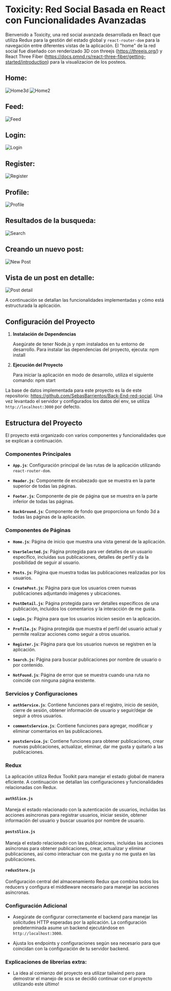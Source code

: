 # Toxicity: Red Social Basada en React con Funcionalidades Avanzadas

Bienvenido a Toxicity, una red social avanzada desarrollada en React que utiliza Redux para la gestión del estado global y `react-router-dom` para la navegación entre diferentes vistas de la aplicación. 
El "home" de la red social fue diseñado con renderizado 3D con threejs (https://threejs.org/) y React Three Fiber (https://docs.pmnd.rs/react-three-fiber/getting-started/introduction) para la visualizacion de los posteos.

## Home:
![Home3d](https://github.com/SebasBarrientos/Toxicity-SocialApp/assets/117609894/6d45b0ac-655f-4d09-99b6-68e1aebd25d6)
![Home2](https://github.com/SebasBarrientos/Toxicity-SocialApp/assets/117609894/ec243ca8-1463-43b3-b78f-5da052f347ac)
## Feed:
![Feed](https://github.com/SebasBarrientos/Toxicity-SocialApp/assets/117609894/2a8c2552-e1ad-44ee-b800-d8c8e5cdfdd7)
## Login:
![Login](https://github.com/SebasBarrientos/Toxicity-SocialApp/assets/117609894/2ec2b9b6-2494-48b1-ad5d-932da978ebda)
## Register:
![Register](https://github.com/SebasBarrientos/Toxicity-SocialApp/assets/117609894/5ac12408-9158-4159-be5c-66166b038c76)
## Profile:
![Profile](https://github.com/SebasBarrientos/Toxicity-SocialApp/assets/117609894/54b98dc7-2a52-46c6-9deb-ba33f550f9d5)
## Resultados de la busqueda:
![Search](https://github.com/SebasBarrientos/Toxicity-SocialApp/assets/117609894/bc594047-62b7-490c-be4b-620b240634c4)
## Creando un nuevo post:
![New Post](https://github.com/SebasBarrientos/Toxicity-SocialApp/assets/117609894/6a20fdc7-b33d-44f8-9e00-6b0f62788861)
## Vista de un post en detalle:
![Post detail](https://github.com/SebasBarrientos/Toxicity-SocialApp/assets/117609894/9a2f01d5-6433-41b9-87db-37eeadb059c6)






A continuación se detallan las funcionalidades implementadas y cómo está estructurada la aplicación.
## Configuración del Proyecto

1. **Instalación de Dependencias**

   Asegúrate de tener Node.js y npm instalados en tu entorno de desarrollo. Para instalar las dependencias del proyecto, ejecuta:
   npm install


2. **Ejecución del Proyecto**

    Para iniciar la aplicación en modo de desarrollo, utiliza el siguiente comando:
    npm start


La base de datos implementada para este proyecto es la de este repositorio: https://github.com/SebasBarrientos/Back-End-red-social.
Una vez levantado el servidor y configurados los datos del env, se utiliza `http://localhost:3000` por defecto.

## Estructura del Proyecto

El proyecto está organizado con varios componentes y funcionalidades que se explican a continuación.

### Componentes Principales

- **`App.js`**: Configuración principal de las rutas de la aplicación utilizando `react-router-dom`.

- **`Header.js`**: Componente de encabezado que se muestra en la parte superior de todas las páginas.

- **`Footer.js`**: Componente de pie de página que se muestra en la parte inferior de todas las páginas.

- **`BackGround.js`**: Componente de fondo que proporciona un fondo 3d a todas las páginas de la aplicación.

### Componentes de Páginas

- **`Home.js`**: Página de inicio que muestra una vista general de la aplicación.

- **`UserSelected.js`**: Página protegida para ver detalles de un usuario específico, incluidas sus publicaciones, detalles de perfil y da la posibilidad de seguir al usuario.

- **`Posts.js`**: Página que muestra todas las publicaciones realizadas por los usuarios.

- **`CreatePost.js`**: Página para que los usuarios creen nuevas publicaciones adjuntando imágenes y ubicaciones.

- **`PostDetail.js`**: Página protegida para ver detalles específicos de una publicación, incluidos los comentarios y la interacción de me gusta.

- **`Login.js`**: Página para que los usuarios inicien sesión en la aplicación.

- **`Profile.js`**: Página protegida que muestra el perfil del usuario actual y permite realizar acciones como seguir a otros usuarios.

- **`Register.js`**: Página para que los usuarios nuevos se registren en la aplicación.

- **`Search.js`**: Página para buscar publicaciones por nombre de usuario o por contenido.

- **`NotFound.js`**: Página de error que se muestra cuando una ruta no coincide con ninguna página existente.

### Servicios y Configuraciones

- **`authService.js`**: Contiene funciones para el registro, inicio de sesión, cierre de sesión, obtener información de usuario y seguir/dejar de seguir a otros usuarios.

- **`commentsService.js`**: Contiene funciones para agregar, modificar y eliminar comentarios en las publicaciones.

- **`postsService.js`**: Contiene funciones para obtener publicaciones, crear nuevas publicaciones, actualizar, eliminar, dar me gusta y quitarlo a las publicaciones.

### Redux

La aplicación utiliza Redux Toolkit para manejar el estado global de manera eficiente. A continuación se detallan las configuraciones y funcionalidades relacionadas con Redux.

#### `authSlice.js`

Maneja el estado relacionado con la autenticación de usuarios, incluidas las acciones asíncronas para registrar usuarios, iniciar sesión, obtener información del usuario y buscar usuarios por nombre de usuario.

#### `postsSlice.js`

Maneja el estado relacionado con las publicaciones, incluidas las acciones asíncronas para obtener publicaciones, crear, actualizar y eliminar publicaciones, así como interactuar con me gusta y no me gusta en las publicaciones.

#### `reduxStore.js`

Configuración central del almacenamiento Redux que combina todos los reducers y configura el middleware necesario para manejar las acciones asíncronas.



### Configuración Adicional

- Asegúrate de configurar correctamente el backend para manejar las solicitudes HTTP esperadas por la aplicación. La configuración predeterminada asume un backend ejecutándose en `http://localhost:3000`.

- Ajusta los endpoints y configuraciones según sea necesario para que coincidan con la configuración de tu servidor backend.
  
### Explicaciones de librerias extra:
- La idea al comienzo del proyecto era utilizar tailwind pero para demostrar el manejo de scss se decidió continuar con el proyecto utilizando este último!
